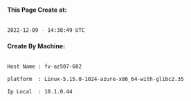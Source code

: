 
   
#### This Page Create at:

```bash

2022-12-09 - 14:38:49 UTC

```

#### Create By Machine:

```bash

Host Name : fv-az507-602

platform  : Linux-5.15.0-1024-azure-x86_64-with-glibc2.35

Ip Local  : 10.1.0.44

```

